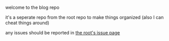 welcome to the blog repo

it's a seperate repo from the root repo to make things organized (also I can cheat things around)

any issues should be reported in [the root's issue page](https://github.com/k1yrix/k1yrix.github.io/issues)